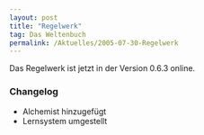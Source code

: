 ```yaml
---
layout: post
title: "Regelwerk"
tag: Das Weltenbuch
permalink: /Aktuelles/2005-07-30-Regelwerk
---
```


Das Regelwerk ist jetzt in der Version 0.6.3 online.

### Changelog

- Alchemist hinzugefügt
- Lernsystem umgestellt


